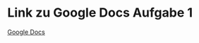 # Link zu Google Docs Aufgabe 1

[Google Docs](https://docs.google.com/presentation/d/1e-4VZBktisyPenQTQhU3XKV7jJ5KwVdTOZhMszxsp5Y/edit#slide=id.g2b22464d6f5_0_0)